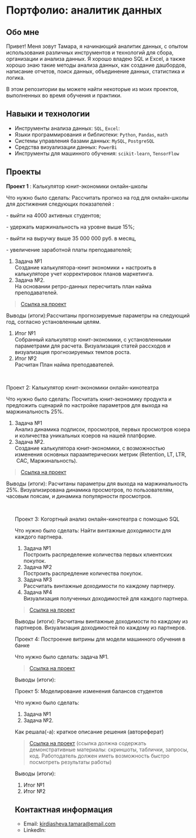 # Портфолио: аналитик данных

## Обо мне 

Привет! Меня зовут Тамара, я начинающий аналитик данных, с опытом использования различных инструментов и технологий для сбора, организации и анализа данных. 
Я хорошо владею SQL и Excel, а также хорошо знаю такие методы анализа данных, как создание дашбордов, написание отчетов, поиск данных, объединение данных, статистика и логика.

В этом репозитории вы можете найти некоторые из моих проектов, выполненных во время обучения и практики.
<br>

## Навыки и технологии
- Инструменты анализа данных: ``SQL``, ``Excel``: 
- Языки программирования и библиотеки: ``Python``, ``Pandas``, ``math`` 
- Системы управления базами данных: ``MySQL``, ``PostgreSQL``
- Средства визуализации данных: ``PowerBi``
- Инструменты для машинного обучения: ``scikit-learn``, ``TensorFlow``


## Проекты
<p> <strong> Проект 1 </strong >: Калькулятор юнит-экономики онлайн-школы</p>
<p> Что нужно было сделать: Рассчитать прогноз на год для онлайн-школы для достижения следующих показателей :
<p>  - выйти на 4000 активных студентов;
<p>  - удержать маржинальность на уровне выше 15%;
<p>  - выйти на выручку выше 35 000 000 руб. в месяц, 
<p>  - увеличение заработной платы преподавателей;
<ol>
  <li>Задача №1</li> Создание калькулятора-юнит экономики + настроить в калькуляторе учет корректировок планов маркетинга. 
  <li>Задача №2.</li> На основании ретро-данных пересчитать план найма преподавателей.
</ol>

> <a href="https://docs.google.com/spreadsheets/d/1PPoHrwe7GlqwvhfOBg4l-c8zc4Qhu9loflr3Sffcrck/edit?usp=sharing">Ссылка на проект</a>
  

<p>Выводы (итоги):Рассчитаны прогнозируемые параметры на следующий год, согласно установленным целям. 
<ol>
  <li>Итог №1</li> Собранный калькулятор юнит-экономики, с установленными параметрами для расчета. Визуализация статей рассходов и визуализация прогнозируемых темпов роста.
  <li>Итог №2</li> Расчитан План найма преподавателей. 
</ol>
<br> 

<p> Проект 2: Калькулятор юнит-экономики онлайн-кинотеатра</p>
<p>Что нужно было сделать: Посчитать юнит-экономику продукта и предложить сценарий по настройке параметров для выхода на маржинальность 25%.
<ol>
  <li>Задача №1</li> Анализ динамика подписок, просмотров, первых просмотров юзера и количества уникальных юзеров на нашей платформе.
  <li>Задача №2.</li> Создание калькулятора юнит-экономики, с возможностью изменения основных параамтерических метрик (Retention, LT,  LTR,  CAC, Маржинальность).
</ol>


> <a href="https://docs.google.com/presentation/d/11yttH-shCBfGj7MqeJ2MImUGV2p-4RL8/edit?usp=sharing&ouid=100628878406929974425&rtpof=true&sd=true">Ссылка на проект</a>
 
 
<p>Выводы (итоги): Расчитаны параметры для выхода на маржинальность 25%. Визуализирована динамика просмотров, по пользователям, часовым поясам, и динамика популярности просмотров. 
<ol>
 

<br> 
<p> Проект 3: Когортный анализ онлайн-кинотеатра с помощью SQL</p>
<p>Что нужно было сделать: Найти винтажные доходимости для каждого партнера.
<ol>
  <li>Задача №1</li> Построить распределение количества первых клиентских покупок.
  <li>Задача №2</li> Построить распредление количества покупок.
  <li>Задача №3</li> Рассчитать винтажные доходимости по каждому партнеру.
  <li>Задача №4</li> Визуализация полученных доходимостей для каждого партнера.
</ol>

> <a href="https://docs.google.com/spreadsheets/d/1-8B0LTyAIs12K9LL9S2Gp4WF5TBMNAbi/edit?usp=sharing&ouid=100628878406929974425&rtpof=true&sd=true" >Ссылка на проект</a>

  <p>Выводы (итоги): Расчитаны винтажные доходимости по каждому из партнеров. Визуализация доходимостей по каждому из партнеров.

<br> 
<p>Проект 4: Построение витрины для модели машинного обучения в банке </p> 
<p>Что нужно было сделать: задача №1.<p>
  
> <a href="https://docs.google.com/spreadsheets/d/1OxlCwOC1IchLd9FARaD4arCrzy81TdVr/edit?usp=sharing&ouid=100628878406929974425&rtpof=true&sd=true">Ссылка на проект</a>
  
 <p>Выводы (итоги): 
<br> 


<p>Проект 5: Моделирование изменения балансов студентов</p> 
<p>Что нужно было сделать:<p>
<ol>
  <li>Задача №1</li>
  <li>Задача №2.</li>
</ol>

<p>Как решала(-а): краткое описание решения (автореферат)<p>

> <a href="https://github.com/Skyproportfolio/data-analytics-5month/blob/main/Проект%205.xlsx">Ссылка на проект</a>
(ссылка должна содержать демонстративные материалы: скриншоты, таблички, запросы, код. Работодатель должен иметь возможность быстро посмотреть результаты работы)
 
 <p>Выводы (итоги):<p>
<ol>
  <li>Итог №1</li>
  <li>Итог №2</li>
</ol>

## Контактная информация
- Email: kirdiasheva.tamara@email.com
- LinkedIn:
